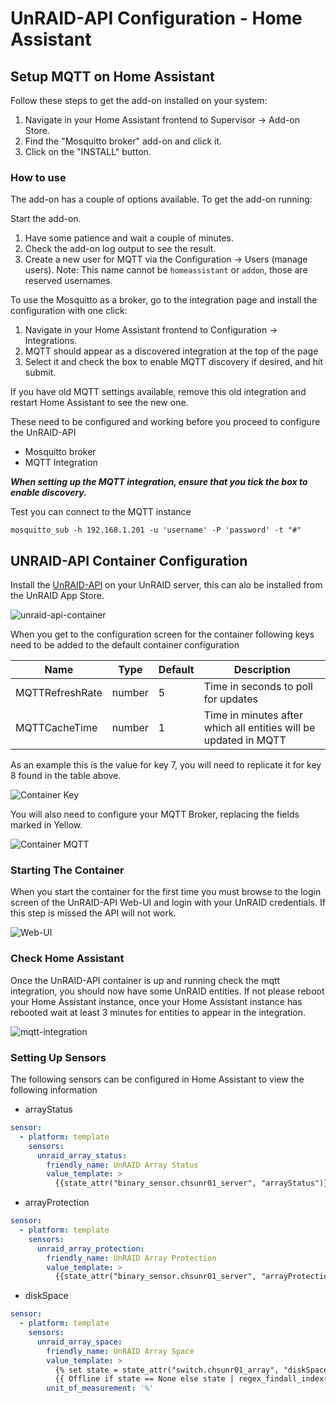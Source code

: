 # UnRAID-API Configuration - Home Assistant

## Setup MQTT on Home Assistant
Follow these steps to get the add-on installed on your system:

1. Navigate in your Home Assistant frontend to Supervisor -> Add-on Store.
2. Find the "Mosquitto broker" add-on and click it.
3. Click on the "INSTALL" button.

### How to use
The add-on has a couple of options available. To get the add-on running:

Start the add-on.
1. Have some patience and wait a couple of minutes.
2. Check the add-on log output to see the result.
3. Create a new user for MQTT via the Configuration -> Users (manage users). Note: This name cannot be `homeassistant` or `addon`, those are reserved usernames.

To use the Mosquitto as a broker, go to the integration page and install the configuration with one click:

1. Navigate in your Home Assistant frontend to Configuration -> Integrations.
2. MQTT should appear as a discovered integration at the top of the page
3. Select it and check the box to enable MQTT discovery if desired, and hit submit.

If you have old MQTT settings available, remove this old integration and restart Home Assistant to see the new one.

These need to be configured and working before you proceed to configure the UnRAID-API
 - Mosquitto broker
 - MQTT Integration

**_When setting up the MQTT integration, ensure that you tick the box to enable discovery._**

Test you can connect to the MQTT instance

```
mosquitto_sub -h 192.168.1.201 -u 'username' -P 'password' -t "#"
```

## UNRAID-API Container Configuration

Install the [UnRAID-API](https://github.com/ElectricBrainUK/UnraidAPI) on your UnRAID server, this can alo be installed from the UnRAID App Store.

![unraid-api-container](https://github.com/selfhostedshow/wiki/tree/dev/docs/home-automation/home-assistant/stats-monitoring/unraid-api-configuration/images/unraid-api.png)

When you get to the configuration screen for the container following keys need to be added to the default container configuration

|Name|Type|Default|Description|
|---|---|---|---|
|MQTTRefreshRate|number|5|Time in seconds to poll for updates|
|MQTTCacheTime|number|1|Time in minutes after which all entities will be updated in MQTT|

As an example this is the value for key 7, you will need to replicate it for key 8 found in the table above. 

![Container Key](https://github.com/selfhostedshow/wiki/tree/dev/docs/home-automation/home-assistant/stats-monitoring/unraid-api-configuration/images/key-7.png)

You will also need to configure your MQTT Broker, replacing the fields marked in Yellow.

![Container MQTT](https://github.com/selfhostedshow/wiki/tree/dev/docs/home-automation/home-assistant/stats-monitoring/unraid-api-configuration/images/container-configuration.png)

### Starting The Container
When you start the container for the first time you must browse to the login screen of the UnRAID-API Web-UI and login with your UnRAID credentials. If this step is missed the API will not work. 

![Web-UI](https://github.com/selfhostedshow/wiki/tree/dev/docs/home-automation/home-assistant/stats-monitoring/unraid-api-configuration/images/web-ui.png)

### Check Home Assistant
Once the UnRAID-API container is up and running check the mqtt integration, you should now have some UnRAID entities. If not please reboot your Home Assistant instance, once your Home Assistant instance has rebooted wait at least 3 minutes for entities to appear in the integration. 

![mqtt-integration](https://github.com/selfhostedshow/wiki/tree/dev/docs/home-automation/home-assistant/stats-monitoring/unraid-api-configuration/images/mqtt.png)

### Setting Up Sensors
The following sensors can be configured in Home Assistant to view the following information

 - arrayStatus

```YAML
sensor:
  - platform: template
    sensors:
      unraid_array_status:
        friendly_name: UnRAID Array Status
        value_template: >
          {{state_attr("binary_sensor.chsunr01_server", "arrayStatus")}}
```

 - arrayProtection


```YAML
sensor:
  - platform: template
    sensors:
      unraid_array_protection:
        friendly_name: UnRAID Array Protection
        value_template: >
          {{state_attr("binary_sensor.chsunr01_server", "arrayProtection")}}
```
 - diskSpace
 
```YAML
sensor:
  - platform: template
    sensors:
      unraid_array_space:
        friendly_name: UnRAID Array Space
        value_template: >
          {% set state = state_attr("switch.chsunr01_array", "diskSpace") %} 
          {{ Offline if state == None else state | regex_findall_index(".*\((\d+.?\d+) %\)") | float }}
        unit_of_measurement: '%'
```
